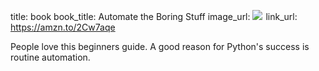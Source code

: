 title: book
book_title: Automate the Boring Stuff
image_url: <a href="https://www.amazon.com/Automate-Boring-Stuff-Python-Programming-ebook/dp/B00WJ049VU/ref=as_li_ss_il?s=books&ie=UTF8&qid=1545602052&sr=1-1&keywords=automate+the+boring+stuff+with+python&linkCode=li3&tag=expaand-20&linkId=aff4ea9914920cde1100f1aa383dc32d&language=en_US" target="_blank"><img border="0" src="//ws-na.amazon-adsystem.com/widgets/q?_encoding=UTF8&ASIN=B00WJ049VU&Format=_SL250_&ID=AsinImage&MarketPlace=US&ServiceVersion=20070822&WS=1&tag=expaand-20&language=en_US" ></a><img src="https://ir-na.amazon-adsystem.com/e/ir?t=expaand-20&language=en_US&l=li3&o=1&a=B00WJ049VU" width="1" height="1" border="0" alt="" style="border:none !important; margin:0px !important;" />
link_url: https://amzn.to/2Cw7aqe

People love this beginners guide. A good reason for Python's success is routine automation.
